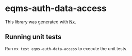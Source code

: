 # eqms-auth-data-access

This library was generated with [Nx](https://nx.dev).

## Running unit tests

Run `nx test eqms-auth-data-access` to execute the unit tests.
